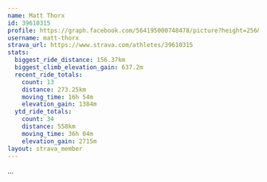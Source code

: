 ```yaml
---
name: Matt Thorx
id: 39610315
profile: https://graph.facebook.com/564195000748478/picture?height=256&width=256
username: matt-thorx
strava_url: https://www.strava.com/athletes/39610315
stats:
  biggest_ride_distance: 156.37km
  biggest_climb_elevation_gain: 637.2m
  recent_ride_totals:
    count: 13
    distance: 273.25km
    moving_time: 16h 54m
    elevation_gain: 1384m
  ytd_ride_totals:
    count: 34
    distance: 558km
    moving_time: 36h 04m
    elevation_gain: 2715m
layout: strava_member
--- 
```

...
